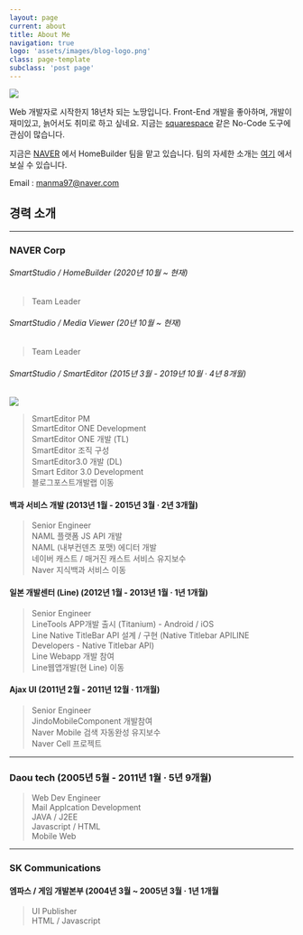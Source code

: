 ```yaml
---
layout: page
current: about
title: About Me
navigation: true
logo: 'assets/images/blog-logo.png'
class: page-template
subclass: 'post page'
---
```


<img src="{{ site.baseurl }}assets/images/profile.jpg" class="thumbnail_circle" style="max-width:300px; margin: 0 auto"/>

Web 개발자로 시작한지 18년차 되는 노땅입니다.
Front-End 개발을 좋아하며, 개발이 재미있고, 늙어서도 취미로 하고 싶네요.
지금는 [squarespace](https://www.squarespace.com/) 같은 No-Code 도구에 관심이 많습니다.

지금은 [NAVER](http://navercorp.com) 에서 HomeBuilder 팀을 맡고 있습니다.
팀의 자세한 소개는 [여기](https://naver-career.gitbook.io/kr/service/etech#homebuilder) 에서 보실 수 있습니다.

Email : manma97@naver.com

## 경력 소개

*** 

### NAVER Corp
###### SmartStudio / HomeBuilder (2020년 10월 ~ 현재)
> Team Leader

###### SmartStudio / Media Viewer (20년 10월 ~ 현재)
> Team Leader


###### SmartStudio / SmartEditor (2015년 3월 - 2019년 10월 · 4년 8개월)

<img class="thumbnail_image_50_r10" src="https://media-exp1.licdn.com/dms/image/sync/C5627AQGXr7HIe8sYSw/articleshare-shrink_160/0/1652174687059?e=1653793200&v=beta&t=ecf9jgQbUz6ZIUsoG2j_KwSvNCDC47iQF_SFG3Lehc0">


> SmartEditor PM <br/>
> SmartEditor ONE Development <br/>
> SmartEditor ONE 개발 (TL) <br/>
> SmartEditor 조직 구성 <br/>
> SmartEditor3.0 개발 (DL) <br/>
> Smart Editor 3.0 Development<br/>
> 블로그포스트개발랩 이동<br/>

#### 백과 서비스 개발 (2013년 1월 - 2015년 3월 · 2년 3개월)
> Senior Engineer<br/>
> NAML 플랫폼 JS API 개발<br/>
> NAML (내부컨덴츠 포맷) 에디터 개발<br/>
> 네이버 캐스트 / 매거진 캐스트 서비스 유지보수<br/>
> Naver 지식백과 서비스 이동<br/>

#### 일본 개발센터 (Line) (2012년 1월 - 2013년 1월 · 1년 1개월)
> Senior Engineer<br/>
> LineTools APP개발 출시 (Titanium) - Android / iOS<br/>
> Line Native TitleBar API 설계 / 구현 (Native Titlebar APILINE Developers - Native Titlebar API)<br/>
> Line Webapp 개발 참여<br/>
> Line웹앱개발(현 Line) 이동<br/>

#### Ajax UI (2011년 2월 - 2011년 12월 · 11개월)
> Senior Engineer <br/>
> JindoMobileComponent 개발참여<br/>
> Naver Mobile 검색 자동완성 유지보수<br/>
> Naver Cell 프로젝트<br/>

***

### Daou tech (2005년 5월 - 2011년 1월 · 5년 9개월)
> Web Dev Engineer<br/>
> Mail Applcation Development<br/>
> JAVA / J2EE<br/>
> Javascript / HTML<br/>
> Mobile Web<br/>

***

### SK Communications
#### 엠파스 / 게임 개발본부 (2004년 3월 ~ 2005년 3월 · 1년 1개월
> UI Publisher<br/>
> HTML / Javascript<br/>

